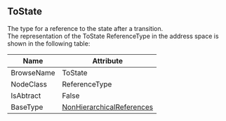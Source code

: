 <!-- objecttype -->
## ToState
The type for a reference to the state after a transition.  
The representation of the ToState ReferenceType in the address space is shown in the following table:  

|Name|Attribute|
|---|---|
|BrowseName|ToState|
|NodeClass|ReferenceType|
|IsAbtract|False|
|BaseType|[NonHierarchicalReferences](../../../Part3/ReferenceTypes/NonHierarchicalReferences/readme.md)|

